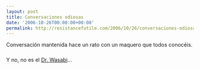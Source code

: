 ```yaml
---
layout: post
title: Conversaciones odiosas
date: '2006-10-26T00:00:00+00:00'
permalink: http://resistancefutile.com/2006/10/26/conversaciones-odiosas/
---
```

Conversación mantenida hace un rato con un maquero que todos conocéis.

<img style="display:block; margin:0px auto 10px; text-align:center;" src="http://photos1.blogger.com/blogger2/4553/2422/1600/Imagen%201.2.jpg" border="0" alt="" />Y no, no es el <a href="http://thinkwasabi.com">Dr. Wasabi</a>...
